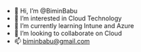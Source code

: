 - 👋 Hi, I’m @BiminBabu
- 👀 I’m interested in Cloud Technology
- 🌱 I’m currently learning Intune and Azure
- 💞️ I’m looking to collaborate on Cloud
- 📫 biminbabu@gmail.com

<!---
BiminBabu/BiminBabu is a ✨ special ✨ repository because its `README.md` (this file) appears on your GitHub profile.
You can click the Preview link to take a look at your changes.
--->
